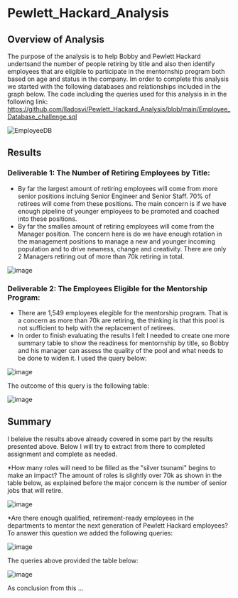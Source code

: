 # Pewlett_Hackard_Analysis
## Overview of Analysis
The purpose of the analysis is to help Bobby and Pewlett Hackard undertsand the number of people retiring by title and also then identify employees that are eligible to participate in the mentornship program both based on age and status in the company. Im order to complete this analysis we started with the following databases and relationships included in the graph below. The code including the queries used for this analysis in in the following link: https://github.com/lladosvi/Pewlett_Hackard_Analysis/blob/main/Employee_Database_challenge.sql

![EmployeeDB](https://user-images.githubusercontent.com/96096924/152712312-3e3a7c86-db60-457c-89b4-60004003487d.png)

## Results
### Deliverable 1: The Number of Retiring Employees by Title:
* By far the largest amount of retiring employees will come from more senior positions incluing Senior Engineer and Senior Staff. 70% of retirees will come from these positions. The main concern is if we have enough pipeline of younger employees to be promoted and coached into these positions. 
* By far the smalles amount of retiring employees will come from the Manager position. The concern here is do we have enough rotation in the management positions to manage a new and younger incoming population and to drive newness, change and creativity. There are only 2 Managers retiring out of more than 70k retiring in total. 

![image](https://user-images.githubusercontent.com/96096924/152712643-bdafbcf8-3372-4b1c-b184-fdadf41ffa24.png)

### Deliverable 2: The Employees Eligible for the Mentorship Program:
* There are 1,549 employees elegible for the mentorship program. That is a concern as more than 70k are retiring, the thinking is that this pool is not sufficient to help with the replacement of retirees.
* In order to finish evaluating the results I felt I needed to create one more summary table to show the readiness for mentornship by title, so Bobby and his manager can assess the quality of the pool and what needs to be done to widen it. I used the query below:

![image](https://user-images.githubusercontent.com/96096924/152712967-157f3f1a-7cf7-47da-a944-eb5f70abe97b.png)

The outcome of this query is the following table:

![image](https://user-images.githubusercontent.com/96096924/152713070-e533adb3-5089-4948-b47e-2681b7f8ff2b.png)

## Summary
I beleive the results above already covered in some part by the results presented above. Below I will try to extract from there to completed assignment and complete as needed. 

*How many roles will need to be filled as the "silver tsunami" begins to make an impact?
The amount of roles is slightly over 70k as shown in the table below, as explained before the major concern is the number of senior jobs that will retire.

![image](https://user-images.githubusercontent.com/96096924/152712643-bdafbcf8-3372-4b1c-b184-fdadf41ffa24.png)

*Are there enough qualified, retirement-ready employees in the departments to mentor the next generation of Pewlett Hackard employees?
To answer this question we added the following queries:

![image](https://user-images.githubusercontent.com/96096924/152716975-d04af180-68bb-4640-afc6-d7121080d918.png)

The queries above provided the table below:

![image](https://user-images.githubusercontent.com/96096924/152717030-606f4922-417d-452d-b802-55a1cf28c024.png)

As conclusion from this ...
